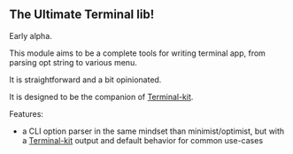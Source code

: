 
## The Ultimate Terminal lib!

Early alpha.

This module aims to be a complete tools for writing terminal app, from parsing opt string to various menu.

It is straightforward and a bit opinionated.

It is designed to be the companion of [Terminal-kit](https://github.com/cronvel/terminal-kit).

Features:
* a CLI option parser in the same mindset than minimist/optimist, but with a [Terminal-kit](https://github.com/cronvel/terminal-kit)
  output and default behavior for common use-cases

